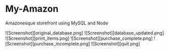 # My-Amazon
Amazonesque storefront using MySQL and Node

![Screenshot][original_database.png]
![Screenshot][database_updated.png]
![Screenshot][print_items.png]
![Screenshot][purchase_complete.png]
![Screenshot][purchase_incomplete.png]
![Screenshot][quit.png]
